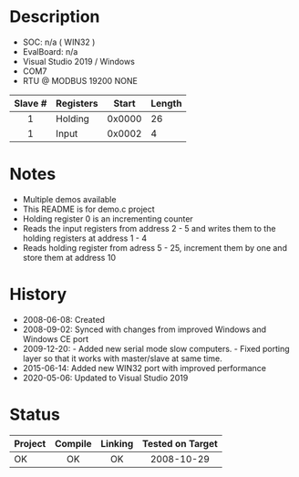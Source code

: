 # Description

* SOC: n/a ( WIN32 )
* EvalBoard: n/a
* Visual Studio 2019 / Windows
* COM7 
* RTU @ MODBUS 19200 NONE

|Slave  #| Registers | Start  | Length |
|:------:|-----------|--------|--------|
| 1      | Holding   | 0x0000 |   26   |
| 1      | Input     | 0x0002 |   4    |


# Notes

* Multiple demos available
* This README is for demo.c project
* Holding register 0 is an incrementing counter
* Reads the input registers from address 2 - 5 and writes them to the holding registers at address 1 - 4
* Reads holding register from adress 5 - 25, increment them by one and store them at address 10



# History

* 2008-06-08: Created
* 2008-09-02: Synced with changes from improved Windows and Windows CE port
* 2009-12-20: - Added new serial mode slow computers.
              - Fixed porting layer so that it works with master/slave at same time.
* 2015-06-14: Added new WIN32 port with improved performance
* 2020-05-06: Updated to Visual Studio 2019

# Status

| Project | Compile | Linking | Tested on Target |
| --------|:-------:|:-------:|:----------------:|
| OK      |   OK    |   OK    |  2008-10-29      |